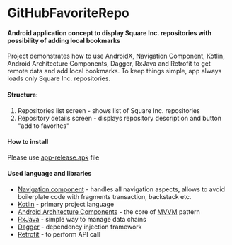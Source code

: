 # GitHubFavoriteRepo

#### Android application concept to display Square Inc. repositories with possibility of adding local bookmarks 

Project demonstrates how to use AndroidX, Navigation Component, Kotlin, Android Architecture Components, Dagger, RxJava and Retrofit to get remote data and add local bookmarks.
To keep things simple, app always loads only Square Inc. repositories.

#### Structure:

1. Repositories list screen - shows list of Square Inc. repositories
2. Repository details screen - displays repository description and button "add to favorites"

#### How to install

Please use [app-release.apk](./app/release/) file

#### Used language and libraries
 * [Navigation component](https://developer.android.com/guide/navigation) - handles all navigation aspects, allows to avoid boilerplate code with fragments transaction, backstack etc.
 * [Kotlin](https://kotlinlang.org/docs/tutorials/kotlin-android.html) - primary project language
 * [Android Architecture Components](https://developer.android.com/topic/libraries/architecture/index.html) - the core of [MVVM](https://en.wikipedia.org/wiki/Model%E2%80%93view%E2%80%93viewmodel) pattern
 * [RxJava](https://github.com/ReactiveX/RxJava) - simple way to manage data chains
 * [Dagger](https://google.github.io/dagger/) - dependency injection framework
 * [Retrofit](http://square.github.io/retrofit/) - to perform API call
